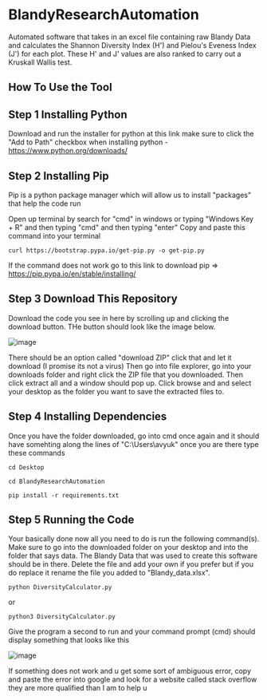 # BlandyResearchAutomation
Automated software that takes in an excel file containing raw Blandy Data and calculates the Shannon Diversity Index (H') and Pielou's Eveness Index (J') for each plot. These H' and J' values are also ranked to carry out a Kruskall Wallis test.


## How To Use the Tool

## Step 1 Installing Python

Download and run the installer for python at this link make sure to click the "Add to Path" checkbox when installing python - https://www.python.org/downloads/

## Step 2 Installing Pip

Pip is a python package manager which will allow us to install "packages" that help the code run

Open up terminal by search for "cmd" in windows or typing "Windows Key + R" and then typing "cmd" and then typing "enter"
Copy and paste this command into your terminal 

```shell
curl https://bootstrap.pypa.io/get-pip.py -o get-pip.py
```

If the command does not work go to this link to download pip => https://pip.pypa.io/en/stable/installing/

## Step 3 Download This Repository

Download the code you see in here by scrolling up and clicking the download button. THe button should look like the image below.

![image](https://user-images.githubusercontent.com/73862038/116841916-a7065e80-aba8-11eb-9bd7-75c44b5c78b8.png)

There should be an option called "download ZIP" click that and let it download (I promise its not a virus)
Then go into file explorer, go into your downloads folder and right click the ZIP file that you downloaded.
Then click extract all and a window should pop up. Click browse and and select your desktop as the folder you want to save the extracted files to.

## Step 4 Installing Dependencies

Once you have the folder downloaded, go into cmd once again and it should have somehting along the lines of "C:\Users\avyuk" once you are there type these commands

```shell
cd Desktop
```
```shell
cd BlandyResearchAutomation
```
```shell
pip install -r requirements.txt
```

## Step 5 Running the Code

Your basically done now all you need to do is run the following command(s). Make sure to go into the downloaded folder on your desktop and into the folder that says data. The Blandy Data that was used to create this software should be in there. Delete the file and add your own if you prefer but if you do replace it rename the file you added to "Blandy_data.xlsx".

```shell
python DiversityCalculator.py
```

or 

```shell
python3 DiversityCalculator.py
```

Give the program a second to run and your command prompt (cmd) should display something that looks like this

![image](https://user-images.githubusercontent.com/73862038/116842316-23e60800-abaa-11eb-9ba0-a37d402c1cdf.png)

If something does not work and u get some sort of ambiguous error, copy and paste the error into google and look for a website called stack overflow they are more qualified than I am to help u
